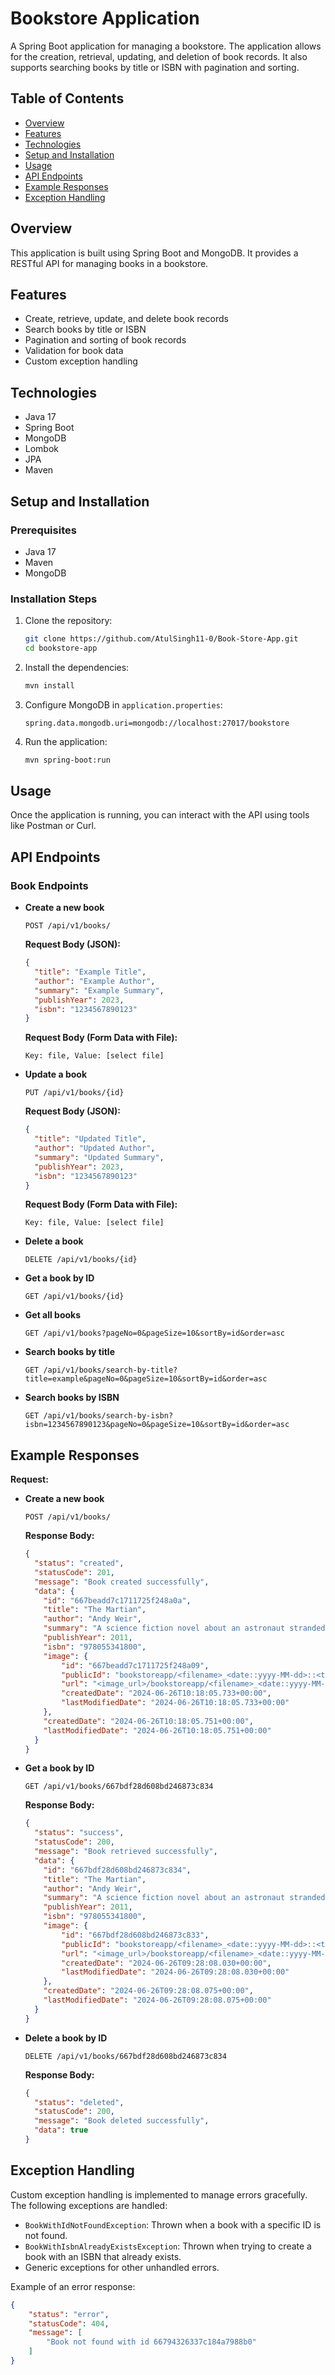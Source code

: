 # Bookstore Application

A Spring Boot application for managing a bookstore. The application allows for the creation, retrieval, updating, and deletion of book records. It also supports searching books by title or ISBN with pagination and sorting.

## Table of Contents

- [Overview](#overview)
- [Features](#features)
- [Technologies](#technologies)
- [Setup and Installation](#setup-and-installation)
- [Usage](#usage)
- [API Endpoints](#api-endpoints)
- [Example Responses](#example-responses)
- [Exception Handling](#exception-handling)

## Overview

This application is built using Spring Boot and MongoDB. It provides a RESTful API for managing books in a bookstore.

## Features

- Create, retrieve, update, and delete book records
- Search books by title or ISBN
- Pagination and sorting of book records
- Validation for book data
- Custom exception handling

## Technologies

- Java 17
- Spring Boot
- MongoDB
- Lombok
- JPA
- Maven

## Setup and Installation

### Prerequisites

- Java 17
- Maven
- MongoDB

### Installation Steps

1. Clone the repository:
    ```sh
    git clone https://github.com/AtulSingh11-0/Book-Store-App.git
    cd bookstore-app
    ```

2. Install the dependencies:
    ```sh
    mvn install
    ```

3. Configure MongoDB in `application.properties`:
    ```properties
    spring.data.mongodb.uri=mongodb://localhost:27017/bookstore
    ```

4. Run the application:
    ```sh
    mvn spring-boot:run
    ```

## Usage

Once the application is running, you can interact with the API using tools like Postman or Curl.

## API Endpoints

### Book Endpoints

- **Create a new book**
    ```http
    POST /api/v1/books/
    ```
    **Request Body (JSON):**
    ```json
    {
      "title": "Example Title",
      "author": "Example Author",
      "summary": "Example Summary",
      "publishYear": 2023,
      "isbn": "1234567890123"
    }
    ```

    **Request Body (Form Data with File):**
    ```
    Key: file, Value: [select file]
    ```

- **Update a book**
    ```http
    PUT /api/v1/books/{id}
    ```
    **Request Body (JSON):**
    ```json
    {
      "title": "Updated Title",
      "author": "Updated Author",
      "summary": "Updated Summary",
      "publishYear": 2023,
      "isbn": "1234567890123"
    }
    ```

    **Request Body (Form Data with File):**
    ```
    Key: file, Value: [select file]
    ```

- **Delete a book**
    ```http
    DELETE /api/v1/books/{id}
    ```

- **Get a book by ID**
    ```http
    GET /api/v1/books/{id}
    ```

- **Get all books**
    ```http
    GET /api/v1/books?pageNo=0&pageSize=10&sortBy=id&order=asc
    ```

- **Search books by title**
    ```http
    GET /api/v1/books/search-by-title?title=example&pageNo=0&pageSize=10&sortBy=id&order=asc
    ```

- **Search books by ISBN**
    ```http
    GET /api/v1/books/search-by-isbn?isbn=1234567890123&pageNo=0&pageSize=10&sortBy=id&order=asc
    ```

## Example Responses

**Request:**

- **Create a new book**
    ```http
    POST /api/v1/books/
    ```
    **Response Body:**
    ```json
    {
      "status": "created",
      "statusCode": 201,
      "message": "Book created successfully",
      "data": {
        "id": "667beadd7c1711725f248a0a",
        "title": "The Martian",
        "author": "Andy Weir",
        "summary": "A science fiction novel about an astronaut stranded on Mars and his struggle to survive.",
        "publishYear": 2011,
        "isbn": "978055341800",
        "image": {
            "id": "667beadd7c1711725f248a09",
            "publicId": "bookstoreapp/<filename>_<date::yyyy-MM-dd>::<time::HH:mm:ss>",
            "url": "<image_url>/bookstoreapp/<filename>_<date::yyyy-MM-dd>::<time::HH:mm:ss>.png",
            "createdDate": "2024-06-26T10:18:05.733+00:00",
            "lastModifiedDate": "2024-06-26T10:18:05.733+00:00"
        },
        "createdDate": "2024-06-26T10:18:05.751+00:00",
        "lastModifiedDate": "2024-06-26T10:18:05.751+00:00"
      }
    }
    ```

- **Get a book by ID**
    ```http
    GET /api/v1/books/667bdf28d608bd246873c834
    ```
    **Response Body:**
    ```json
    {
      "status": "success",
      "statusCode": 200,
      "message": "Book retrieved successfully",
      "data": {
        "id": "667bdf28d608bd246873c834",
        "title": "The Martian",
        "author": "Andy Weir",
        "summary": "A science fiction novel about an astronaut stranded on Mars and his struggle to survive.",
        "publishYear": 2011,
        "isbn": "978055341800",
        "image": {
            "id": "667bdf28d608bd246873c833",
            "publicId": "bookstoreapp/<filename>_<date::yyyy-MM-dd>::<time::HH:mm:ss>",
            "url": "<image_url>/bookstoreapp/<filename>_<date::yyyy-MM-dd>::<time::HH:mm:ss>.png",
            "createdDate": "2024-06-26T09:28:08.030+00:00",
            "lastModifiedDate": "2024-06-26T09:28:08.030+00:00"
        },
        "createdDate": "2024-06-26T09:28:08.075+00:00",
        "lastModifiedDate": "2024-06-26T09:28:08.075+00:00"
      }
    }
    ```

- **Delete a book by ID**
    ```http
    DELETE /api/v1/books/667bdf28d608bd246873c834
    ```
    **Response Body:**
    ```json
    {
      "status": "deleted",
      "statusCode": 200,
      "message": "Book deleted successfully",
      "data": true
    }
    ```

## Exception Handling

Custom exception handling is implemented to manage errors gracefully. The following exceptions are handled:

- `BookWithIdNotFoundException`: Thrown when a book with a specific ID is not found.
- `BookWithIsbnAlreadyExistsException`: Thrown when trying to create a book with an ISBN that already exists.
- Generic exceptions for other unhandled errors.

Example of an error response:
```json
{
    "status": "error",
    "statusCode": 404,
    "message": [
        "Book not found with id 66794326337c184a7988b0"
    ]
}
